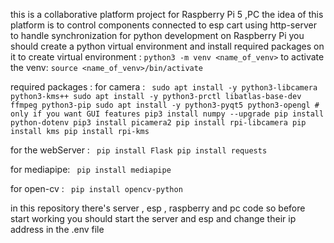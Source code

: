 this is a collaborative platform project for Raspberry Pi 5 ,PC 
the idea of this platform is to control components connected to esp cart using http-server to handle synchronization
for python development on Raspberry Pi you should create a python virtual environment and install required packages on it 
to create virtual environment : 
    ``````
    python3 -m venv <name_of_venv>
    ``````
to activate the venv:
    ```source <name_of_venv>/bin/activate```

required packages : 
for camera :
    ```
    sudo apt install -y python3-libcamera python3-kms++
    sudo apt install -y python3-prctl libatlas-base-dev ffmpeg python3-pip
    sudo apt install -y python3-pyqt5 python3-opengl # only if you want GUI features
    pip3 install numpy --upgrade
    pip install python-dotenv
    pip3 install picamera2
    pip install rpi-libcamera
    pip install kms
    pip install rpi-kms```

for the webServer :
    ``
    pip install Flask
    pip install requests``

for mediapipe:
    `
    pip install mediapipe`

for open-cv :
    ``
    pip install opencv-python``

in this repository there's server , esp , raspberry and pc code so before start working you should start the server and esp and change their ip address in the .env file
